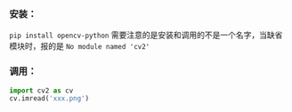 ### 安装：
`pip install opencv-python`
需要注意的是安装和调用的不是一个名字，当缺省模块时，报的是 `No module named 'cv2'`

### 调用：
``` py
import cv2 as cv
cv.imread('xxx.png')
```